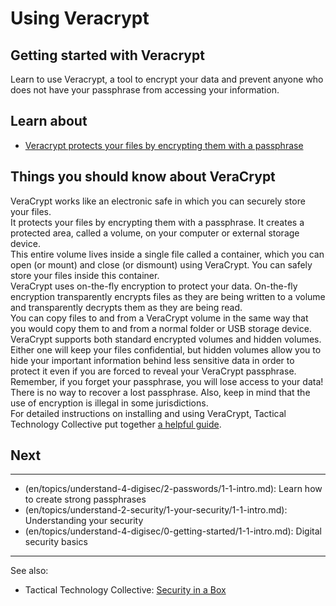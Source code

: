 # Using Veracrypt
## Getting started with Veracrypt
Learn to use Veracrypt, a tool to encrypt your data and prevent anyone who does not have your passphrase from accessing your information.


## Learn about
 - [Veracrypt protects your files by encrypting them with a passphrase](en/topics/tool-5-veracrypt/0-getting-started/3-learn.md)


## Things you should know about VeraCrypt

VeraCrypt works like an electronic safe in which you can securely store your files.
<br>
It protects your files by encrypting them with a passphrase. It creates a protected area, called a volume, on your computer or external storage device.
<br>
This entire volume lives inside a single file called a container, which you can open (or mount) and close (or dismount) using VeraCrypt. You can safely store your files inside this container.
<br>
VeraCrypt uses on-the-fly encryption to protect your data. On-the-fly encryption transparently encrypts files as they are being written to a volume and transparently decrypts them as they are being read.
<br>
You can copy files to and from a VeraCrypt volume in the same way that you would copy them to and from a normal folder or USB storage device.
<br>
VeraCrypt supports both standard encrypted volumes and hidden volumes. Either one will keep your files confidential, but hidden volumes allow you to hide your important information behind less sensitive data in order to protect it even if you are forced to reveal your VeraCrypt passphrase.
<br>
Remember, if you forget your passphrase, you will lose access to your data! There is no way to recover a lost passphrase. Also, keep in mind that the use of encryption is illegal in some jurisdictions.
<br>
For detailed instructions on installing and using VeraCrypt, Tactical Technology Collective put together [a helpful guide](https://securityinabox.org/en/guide/veracrypt-new/windows).


## Next
---
- (en/topics/understand-4-digisec/2-passwords/1-1-intro.md): Learn how to create strong passphrases
- (en/topics/understand-2-security/1-your-security/1-1-intro.md): Understanding your security
- (en/topics/understand-4-digisec/0-getting-started/1-1-intro.md): Digital security basics
---
See also:
- Tactical Technology Collective: [Security in a Box](https://securityinabox.org/en/guide/veracrypt-new/windows)


